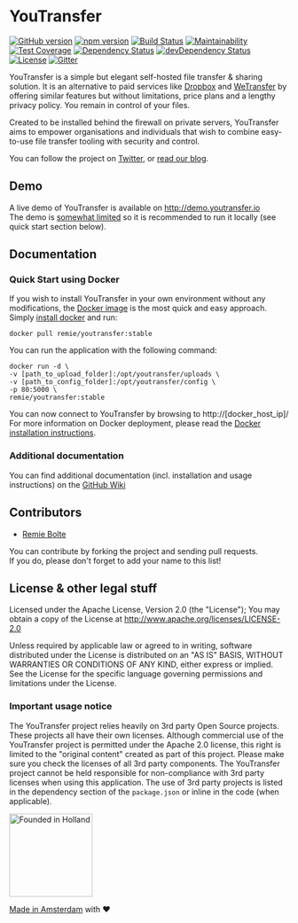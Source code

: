 # YouTransfer

[![GitHub version](https://badge.fury.io/gh/youtransfer%2Fyoutransfer.svg)](http://badge.fury.io/gh/youtransfer%2Fyoutransfer) [![npm version](https://badge.fury.io/js/youtransfer.svg)](http://badge.fury.io/js/youtransfer) [![Build Status](https://travis-ci.org/youtransfer/YouTransfer.svg?branch=master)](https://travis-ci.org/YouTransfer/YouTransfer) [![Maintainability](https://api.codeclimate.com/v1/badges/0af13d9a9eb8107a8417/maintainability)](https://codeclimate.com/github/YouTransfer/YouTransfer/maintainability) [![Test Coverage](https://api.codeclimate.com/v1/badges/0af13d9a9eb8107a8417/test_coverage)](https://codeclimate.com/github/YouTransfer/YouTransfer/test_coverage) [![Dependency Status](https://david-dm.org/youtransfer/youtransfer.svg)](https://david-dm.org/youtransfer/youtransfer) [![devDependency Status](https://david-dm.org/youtransfer/youtransfer/dev-status.svg)](https://david-dm.org/youtransfer/youtransfer#info=devDependencies) [![License](https://img.shields.io/github/license/youtransfer/youtransfer.svg)](http://www.apache.org/licenses/LICENSE-2.0) [![Gitter](https://badges.gitter.im/Join%20Chat.svg)](https://gitter.im/youtransfer/YouTransfer?utm_source=badge&utm_medium=badge&utm_campaign=pr-badge)

YouTransfer is a simple but elegant self-hosted file transfer & sharing solution. It is an alternative to paid services like [Dropbox](http://dropbox.com) and [WeTransfer](http://wetransfer.com) by offering similar features but without limitations, price plans and a lengthy privacy policy. You remain in control of your files.

Created to be installed behind the firewall on private servers, YouTransfer aims to empower organisations and individuals that wish to combine easy-to-use file transfer tooling with security and control.

You can follow the project on [Twitter](https://twitter.com/youtransfer), or [read our blog](http://blog.youtransfer.io). 

## Demo

A live demo of YouTransfer is available on http://demo.youtransfer.io  
The demo is [somewhat limited](https://github.com/youtransfer/YouTransfer/wiki/Demo) so it is recommended to run it locally (see quick start section below).

## Documentation

### Quick Start using Docker

If you wish to install YouTransfer in your own environment without any modifications, the [Docker image](http://hub.docker.com/r/remie/youtransfer/) is the most quick and easy approach. Simply [install docker](https://docs.docker.com/installation/) and run:

`docker pull remie/youtransfer:stable`

You can run the application with the following command:

````
docker run -d \
-v [path_to_upload_folder]:/opt/youtransfer/uploads \
-v [path_to_config_folder]:/opt/youtransfer/config \
-p 80:5000 \
remie/youtransfer:stable
````

You can now connect to YouTransfer by browsing to http://[docker_host_ip]/  
For more information on Docker deployment, please read the [Docker installation instructions](https://github.com/youtransfer/YouTransfer/wiki/docker).

### Additional documentation

You can find additional documentation (incl. installation and usage instructions) on the [GitHub Wiki](https://github.com/youtransfer/YouTransfer/wiki)

## Contributors

- [Remie Bolte](https://github.com/remie)

You can contribute by forking the project and sending pull requests.  
If you do, please don't forget to add your name to this list!

## License & other legal stuff

Licensed under the Apache License, Version 2.0 (the "License");
You may obtain a copy of the License at http://www.apache.org/licenses/LICENSE-2.0

Unless required by applicable law or agreed to in writing, software
distributed under the License is distributed on an "AS IS" BASIS,
WITHOUT WARRANTIES OR CONDITIONS OF ANY KIND, either express or implied.
See the License for the specific language governing permissions and
limitations under the License.

### Important usage notice

The YouTransfer project relies heavily on 3rd party Open Source projects. These projects all have their own licenses. Although commercial use of the YouTransfer project is permitted under the Apache 2.0 license, this right is limited to the "original content" created as part of this project. Please make sure you check the licenses of all 3rd party components. The YouTransfer project cannot be held responsible for non-compliance with 3rd party licenses when using this application. The use of 3rd party projects is listed in the dependency section of the `package.json` or inline in the code (when applicable).  

<img src="http://youtransfer.io/assets/holland.png" alt="Founded in Holland" width="150" />

[Made in Amsterdam](https://www.iamsterdam.com/en/business/startupamsterdam) with ♥
